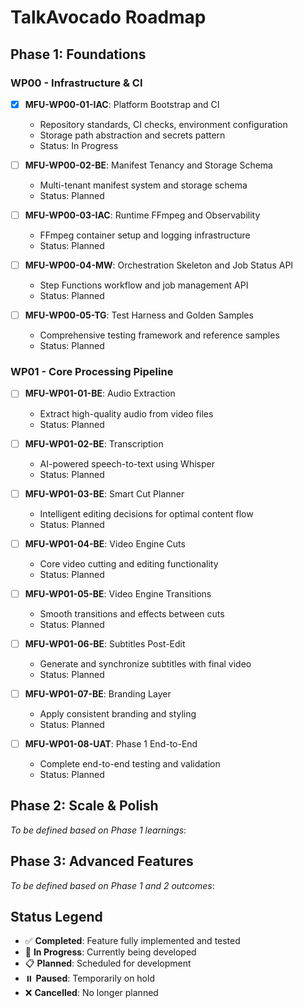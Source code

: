 # TalkAvocado Roadmap

## Phase 1: Foundations

### WP00 - Infrastructure & CI

- [x] **MFU-WP00-01-IAC**: Platform Bootstrap and CI
  - Repository standards, CI checks, environment configuration
  - Storage path abstraction and secrets pattern
  - Status: In Progress

- [ ] **MFU-WP00-02-BE**: Manifest Tenancy and Storage Schema
  - Multi-tenant manifest system and storage schema
  - Status: Planned

- [ ] **MFU-WP00-03-IAC**: Runtime FFmpeg and Observability
  - FFmpeg container setup and logging infrastructure
  - Status: Planned

- [ ] **MFU-WP00-04-MW**: Orchestration Skeleton and Job Status API
  - Step Functions workflow and job management API
  - Status: Planned

- [ ] **MFU-WP00-05-TG**: Test Harness and Golden Samples
  - Comprehensive testing framework and reference samples
  - Status: Planned

### WP01 - Core Processing Pipeline

- [ ] **MFU-WP01-01-BE**: Audio Extraction
  - Extract high-quality audio from video files
  - Status: Planned

- [ ] **MFU-WP01-02-BE**: Transcription
  - AI-powered speech-to-text using Whisper
  - Status: Planned

- [ ] **MFU-WP01-03-BE**: Smart Cut Planner
  - Intelligent editing decisions for optimal content flow
  - Status: Planned

- [ ] **MFU-WP01-04-BE**: Video Engine Cuts
  - Core video cutting and editing functionality
  - Status: Planned

- [ ] **MFU-WP01-05-BE**: Video Engine Transitions
  - Smooth transitions and effects between cuts
  - Status: Planned

- [ ] **MFU-WP01-06-BE**: Subtitles Post-Edit
  - Generate and synchronize subtitles with final video
  - Status: Planned

- [ ] **MFU-WP01-07-BE**: Branding Layer
  - Apply consistent branding and styling
  - Status: Planned

- [ ] **MFU-WP01-08-UAT**: Phase 1 End-to-End
  - Complete end-to-end testing and validation
  - Status: Planned

## Phase 2: Scale & Polish

*To be defined based on Phase 1 learnings*:

## Phase 3: Advanced Features

*To be defined based on Phase 1 and 2 outcomes*:

## Status Legend

- ✅ **Completed**: Feature fully implemented and tested
- 🚧 **In Progress**: Currently being developed
- 📋 **Planned**: Scheduled for development
- ⏸️ **Paused**: Temporarily on hold
- ❌ **Cancelled**: No longer planned

